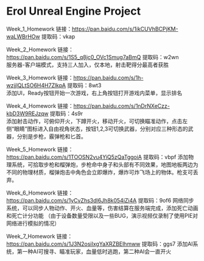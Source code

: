 Erol Unreal Engine Project
===
Week_1_Homework 链接：https://pan.baidu.com/s/1ikCUVhBCPjKM-waLWBrHOw 提取码：vkap    

Week_2_Homework 链接：https://pan.baidu.com/s/1S5_q8jc0_OVc1Smug7aBmQ 提取码：w2wn    
服务器-客户端模式，支持三人加入，仅本地，射击靶得分最高者获胜

Week_3_Homework 链接：https://pan.baidu.com/s/1h-wzjjlQLtSO6H4H7ZlkpA 提取码：8wt3    
添加UI，Ready按钮开始一次游戏，右上角按钮打开游戏内菜单，显示排名

Week_4_Homework 链接：https://pan.baidu.com/s/1nDrNXeCzz-kbD3W9REJzqw 提取码：4s9r    
添加射击动作，可俯仰开火，下蹲开火，移动开火，可切换瞄准动作，点击左侧“眼睛”图标进入自由视角状态，按钮1,2,3可切换武器，分别对应三种形态的武器，分别是步枪，霰弹枪和匕首。

Week_5_Homework 链接：https://pan.baidu.com/s/1TOOSN2vu4YiQ5zQaTggoiA 提取码：vbpf 
添加物理系统，可拾取步枪和榴弹炮，步枪命中身子和头部有不同效果，地图地板两边为不同的物理材质，榴弹炮击中角色会立即爆炸，爆炸可炸飞场上的物体。枪支可丢弃。

Week_6_Homework 链接：https://pan.baidu.com/s/1yCvZhs3dl6Jh8k054iZi4A 提取码：9of6 
网络同步系统，可以同步人物动作、开火、血量等，伤害结算在服务端完成，添加死亡动画和死亡计分功能
（由于设备数量受限以及一些BUG，演示视频仅录制了使用PIE对网络进行模拟的情况）

Week_7_Homework 链接：https://pan.baidu.com/s/1J3N2osiIxgYaXRZBElhmww 提取码：ggs7 
添加AI系统，第一种AI可搜寻、瞄准玩家，血量低时逃跑，第二种AI会一直开火